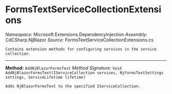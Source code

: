 # FormsTextServiceCollectionExtensions

*Namespace:* Microsoft.Extensions.DependencyInjection
*Assembly:* CdCSharp.NjBlazor
*Source:* FormsTextServiceCollectionExtensions.cs



    Contains extension methods for configuring services in the service collection.
    
---

**Method:** `AddNjBlazorFormsText`
*Method Signature:* `Void AddNjBlazorFormsText(IServiceCollection services, NjFormsTextSettings settings, ServiceLifetime lifetime)`


    Adds NjBlazorFormsText to the specified IServiceCollection.
    


